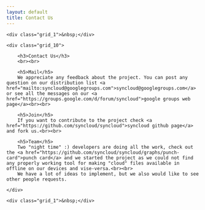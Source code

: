 ```yaml
---
layout: default
title: Contact Us
---
```


<div class="container_12">

    <div class="grid_1">&nbsp;</div>

    <div class="grid_10">

        <h3>Contact Us</h3>
        <br><br>

        <h5>Mail</h5>
        We appreciate any feedback about the project. You can post any question on our distribution list <a href="mailto:syncloud@googlegroups.com">syncloud@googlegroups.com</a> or see all the messages on our <a href="https://groups.google.com/d/forum/syncloud">google groups web page</a><br><br>

        <h5>Join</h5>
        If you want to contribute to the project check <a href="https://github.com/syncloud/syncloud">syncloud github page</a> and fork us.<br><br>

        <h5>Team</h5>
        Two "night time" :) developers are doing all the work, check out the <a href="https://github.com/syncloud/syncloud/graphs/punch-card">punch card</a> and we started the project as we could not find any properly working tool for making "cloud" files available in offline on our devices and vise-versa.<br><br>
        We have a lot of ideas to implement, but we also would like to see other people requests.

    </div>

    <div class="grid_1">&nbsp;</div>

</div>